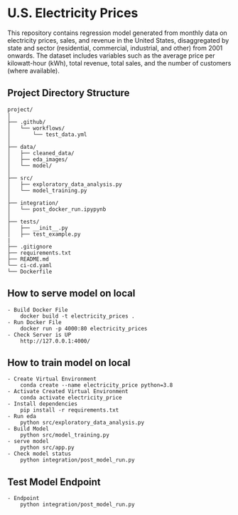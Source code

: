 # U.S. Electricity Prices
This repository contains regression model generated from monthly data on electricity prices, sales, and revenue in the United States, disaggregated by state and sector (residential, commercial, industrial, and other) from 2001 onwards. The dataset includes variables such as the average price per kilowatt-hour (kWh), total revenue, total sales, and the number of customers (where available).

## Project Directory Structure
```
project/
│
├── .github/
│   └── workflows/
│       └── test_data.yml
│
├── data/
│   ├── cleaned_data/
│   ├── eda_images/
│   └── model/
│
├── src/
│   ├── exploratory_data_analysis.py
│   └── model_training.py
│
├── integration/
│   └── post_docker_run.ipypynb
│
├── tests/
│   ├── __init__.py
│   ├── test_example.py
|
├── .gitignore
├── requirements.txt
├── README.md
└── ci-cd.yaml
└── Dockerfile
```

## How to serve model on local
```
- Build Docker File
    docker build -t electricity_prices .
- Run Docker File
    docker run -p 4000:80 electricity_prices
- Check Server is UP
    http://127.0.0.1:4000/
```

## How to train model on local
```
- Create Virtual Environment
    conda create --name electricity_price python=3.8
- Activate Created Virtual Environment
    conda activate electricity_price
- Install dependencies
    pip install -r requirements.txt
- Run eda
    python src/exploratory_data_analysis.py
- Build Model
    python src/model_training.py
- serve model
    python src/app.py
- Check model status
    python integration/post_model_run.py
```

## Test Model Endpoint
```
- Endpoint 
    python integration/post_model_run.py
```